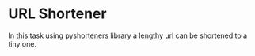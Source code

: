 # URL Shortener

In this task using pyshorteners library a lengthy url can be shortened to a tiny one.
